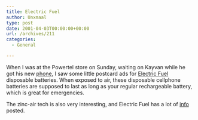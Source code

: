 ```yaml
---
title: Electric Fuel
author: Unxmaal
type: post
date: 2001-04-03T00:00:00+00:00
url: /archives/211
categories:
  - General

---
```

When I was at the Powertel store on Sunday, waiting on Kayvan while he got his new [phone][1], I saw some little postcard ads for <A HREF="http://www.electric-fuel.com/index.shtml">Electric Fuel</A> disposable batteries. When exposed to air, these disposable cellphone batteries are supposed to last as long as your regular rechargeable battery, which is great for emergencies. 

The zinc-air tech is also very interesting, and Electric Fuel has a lot of [info][2] posted.

 [1]: http://www.nokiausa.com/beauty1/1,2498,47;;index1,FF.html
 [2]: http://www.electric-fuel.com/techno/systemsnew.shtml